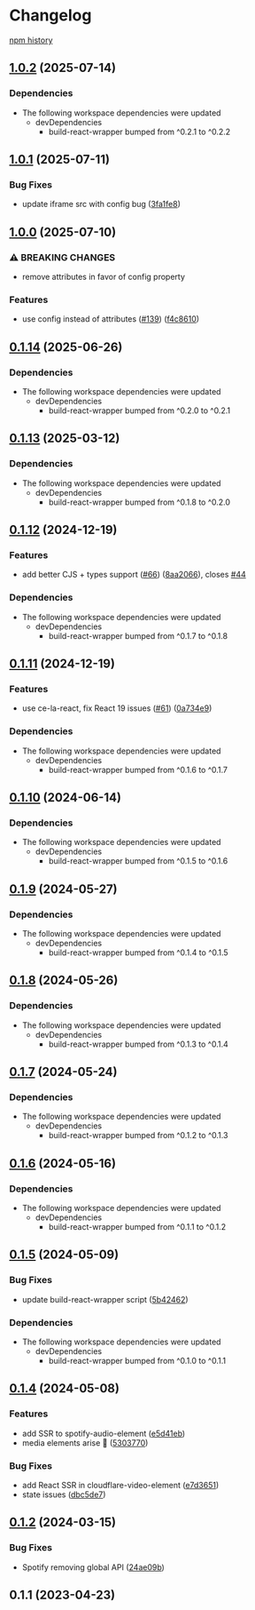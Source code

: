 # Changelog

[npm history][1]

[1]: https://www.npmjs.com/package/spotify-audio-element?activeTab=versions


## [1.0.2](https://github.com/muxinc/media-elements/compare/spotify-audio-element@1.0.1...spotify-audio-element@1.0.2) (2025-07-14)


### Dependencies

* The following workspace dependencies were updated
  * devDependencies
    * build-react-wrapper bumped from ^0.2.1 to ^0.2.2

## [1.0.1](https://github.com/muxinc/media-elements/compare/spotify-audio-element@1.0.0...spotify-audio-element@1.0.1) (2025-07-11)


### Bug Fixes

* update iframe src with config bug ([3fa1fe8](https://github.com/muxinc/media-elements/commit/3fa1fe82928d077ab3cb1b060377fc8866455b31))

## [1.0.0](https://github.com/muxinc/media-elements/compare/spotify-audio-element@0.1.14...spotify-audio-element@1.0.0) (2025-07-10)


### ⚠ BREAKING CHANGES

* remove attributes in favor of config property

### Features

* use config instead of attributes ([#139](https://github.com/muxinc/media-elements/issues/139)) ([f4c8610](https://github.com/muxinc/media-elements/commit/f4c86102e1e07f3eb2d63fa5370bfb1b9061dc5d))

## [0.1.14](https://github.com/muxinc/media-elements/compare/spotify-audio-element@0.1.13...spotify-audio-element@0.1.14) (2025-06-26)


### Dependencies

* The following workspace dependencies were updated
  * devDependencies
    * build-react-wrapper bumped from ^0.2.0 to ^0.2.1

## [0.1.13](https://github.com/muxinc/media-elements/compare/spotify-audio-element@0.1.12...spotify-audio-element@0.1.13) (2025-03-12)


### Dependencies

* The following workspace dependencies were updated
  * devDependencies
    * build-react-wrapper bumped from ^0.1.8 to ^0.2.0

## [0.1.12](https://github.com/muxinc/media-elements/compare/spotify-audio-element@0.1.11...spotify-audio-element@0.1.12) (2024-12-19)


### Features

* add better CJS + types support ([#66](https://github.com/muxinc/media-elements/issues/66)) ([8aa2066](https://github.com/muxinc/media-elements/commit/8aa20660faea741a264076a1464182ca283a8682)), closes [#44](https://github.com/muxinc/media-elements/issues/44)


### Dependencies

* The following workspace dependencies were updated
  * devDependencies
    * build-react-wrapper bumped from ^0.1.7 to ^0.1.8

## [0.1.11](https://github.com/muxinc/media-elements/compare/spotify-audio-element@0.1.10...spotify-audio-element@0.1.11) (2024-12-19)


### Features

* use ce-la-react, fix React 19 issues ([#61](https://github.com/muxinc/media-elements/issues/61)) ([0a734e9](https://github.com/muxinc/media-elements/commit/0a734e94149172bfd3019cf03ac3a3e74f395ac1))


### Dependencies

* The following workspace dependencies were updated
  * devDependencies
    * build-react-wrapper bumped from ^0.1.6 to ^0.1.7

## [0.1.10](https://github.com/muxinc/media-elements/compare/spotify-audio-element@0.1.9...spotify-audio-element@0.1.10) (2024-06-14)


### Dependencies

* The following workspace dependencies were updated
  * devDependencies
    * build-react-wrapper bumped from ^0.1.5 to ^0.1.6

## [0.1.9](https://github.com/muxinc/media-elements/compare/spotify-audio-element@0.1.8...spotify-audio-element@0.1.9) (2024-05-27)


### Dependencies

* The following workspace dependencies were updated
  * devDependencies
    * build-react-wrapper bumped from ^0.1.4 to ^0.1.5

## [0.1.8](https://github.com/muxinc/media-elements/compare/spotify-audio-element@0.1.7...spotify-audio-element@0.1.8) (2024-05-26)


### Dependencies

* The following workspace dependencies were updated
  * devDependencies
    * build-react-wrapper bumped from ^0.1.3 to ^0.1.4

## [0.1.7](https://github.com/muxinc/media-elements/compare/spotify-audio-element@0.1.6...spotify-audio-element@0.1.7) (2024-05-24)


### Dependencies

* The following workspace dependencies were updated
  * devDependencies
    * build-react-wrapper bumped from ^0.1.2 to ^0.1.3

## [0.1.6](https://github.com/muxinc/media-elements/compare/spotify-audio-element@0.1.5...spotify-audio-element@0.1.6) (2024-05-16)


### Dependencies

* The following workspace dependencies were updated
  * devDependencies
    * build-react-wrapper bumped from ^0.1.1 to ^0.1.2

## [0.1.5](https://github.com/muxinc/media-elements/compare/spotify-audio-element@0.1.4...spotify-audio-element@0.1.5) (2024-05-09)


### Bug Fixes

* update build-react-wrapper script ([5b42462](https://github.com/muxinc/media-elements/commit/5b42462794192a19b730e7aaabba5646300f0a05))


### Dependencies

* The following workspace dependencies were updated
  * devDependencies
    * build-react-wrapper bumped from ^0.1.0 to ^0.1.1

## [0.1.4](https://github.com/muxinc/media-elements/compare/spotify-audio-element-v0.1.3...spotify-audio-element@0.1.4) (2024-05-08)


### Features

* add SSR to spotify-audio-element ([e5d41eb](https://github.com/muxinc/media-elements/commit/e5d41ebd8a3c9cef7abc41ec34f25f072c0f25ea))
* media elements arise 🌱 ([5303770](https://github.com/muxinc/media-elements/commit/530377067b9d87b464b3c4eadc93c6b210deac56))


### Bug Fixes

* add React SSR in cloudflare-video-element ([e7d3651](https://github.com/muxinc/media-elements/commit/e7d36517ce2682a6642e3dbcb2e48875678d53bd))
* state issues ([dbc5de7](https://github.com/muxinc/media-elements/commit/dbc5de783596dec7b816b7cd09790e363a5a682f))


## [0.1.2](https://github.com/luwes/spotify-audio-element/compare/v0.1.1...v0.1.2) (2024-03-15)


### Bug Fixes

* Spotify removing global API ([24ae09b](https://github.com/luwes/spotify-audio-element/commit/24ae09becc4c5ee540009c0d9a86e1c2d6f78358))



## 0.1.1 (2023-04-23)
